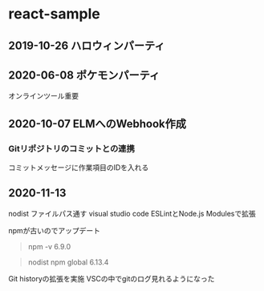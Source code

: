 # react-sample
## 2019-10-26 ハロウィンパーティ

## 2020-06-08 ポケモンパーティ
オンラインツール重要

## 2020-10-07 ELMへのWebhook作成
### Gitリポジトリのコミットとの連携
コミットメッセージに作業項目のIDを入れる

## 2020-11-13
nodist ファイルパス通す
visual studio code
    ESLintとNode.js Modulesで拡張

npmが古いのでアップデート
>npm -v
6.9.0

>nodist npm global 6.13.4

Git historyの拡張を実施 VSCの中でgitのログ見れるようになった


